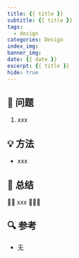 ```yaml
---
title: {{ title }}
subtitle: {{ title }}
tags:
  - design
categories: Design
index_img: 
banner_img: 
date: {{ date }}
excerpt: {{ title }} 
hide: true
---
```


## 🙋 问题

1. xxx

## 💡 方法

- xxx

## 📝 总结

🎈🎈 xxx  🎉🎉🎉

## 🔍 参考

- 无